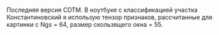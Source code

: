 Последняя версия CDTM. В ноутбуке с классификацией участка Константиновский я использую тензор признаков, рассчитанные для картинки с Ngs = 64, размер скользящего окна = 55.
